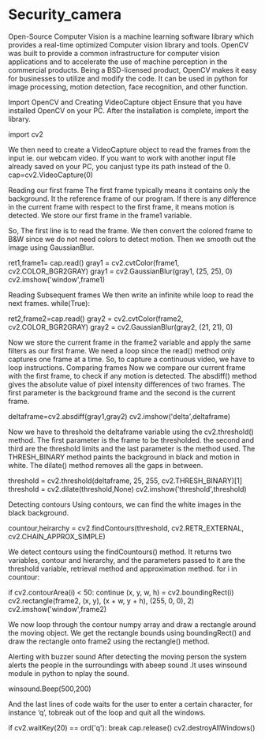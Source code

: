 # Security_camera
Open-Source Computer Vision is a machine learning software library which provides a real-time optimized Computer vision library and tools. OpenCV was built to provide a common infrastructure for computer vision applications and to accelerate the use of machine perception in the commercial products. Being a BSD-licensed product, OpenCV makes it easy for businesses to utilize and modify the code. It can be used in python for image processing, motion detection, face recognition, and other function. 

Import OpenCV and Creating VideoCapture object
Ensure that you have installed OpenCV on your PC. After the installation is complete, import the library. 

import cv2

We then need to create a VideoCapture object to read the frames from the input ie. our webcam video. If you want to work with another input file already saved on your PC, you canjust type its path instead of the 0. 
cap=cv2.VideoCapture(0)

Reading our first frame
The first frame typically means it contains only the background. It the reference frame of our program. If there is any difference in the current frame with respect to the first frame, it means motion is detected. We store our first frame in the frame1 variable. 

So, The first line is to read the frame. We then convert the colored frame to B&W since we do not need colors to detect motion. Then we smooth out the image using GaussianBlur.

ret1,frame1= cap.read()
gray1 = cv2.cvtColor(frame1, cv2.COLOR_BGR2GRAY)
gray1 = cv2.GaussianBlur(gray1, (25, 25), 0)
cv2.imshow('window',frame1)

Reading Subsequent frames
We then write an infinite while loop to read the next frames. while(True):

ret2,frame2=cap.read()
gray2 = cv2.cvtColor(frame2, cv2.COLOR_BGR2GRAY)
gray2 = cv2.GaussianBlur(gray2, (21, 21), 0)

Now we store the current frame in the frame2 variable and apply the same filters as our first frame. We need a loop since the read() method only captures one frame at a time. So, to capture a continuous video, we have to loop instructions. Comparing frames Now we compare our current frame with the first frame, to check if any motion is detected. The absdiff() method gives the absolute value of pixel intensity differences of two frames. The first parameter is the background frame and the second is the current frame. 

deltaframe=cv2.absdiff(gray1,gray2)
cv2.imshow('delta',deltaframe)

Now we have to threshold the deltaframe variable using the cv2.threshold() method. The first parameter is the frame to be thresholded. the second and third are the threshold limits and the last parameter is the method used. The THRESH_BINARY method paints the background in black and motion in white. The dilate() method removes all the gaps in between.

threshold = cv2.threshold(deltaframe, 25, 255, cv2.THRESH_BINARY)[1]
threshold = cv2.dilate(threshold,None)
cv2.imshow('threshold',threshold)

Detecting contours
Using contours, we can find the white images in the black background.

countour,heirarchy = cv2.findContours(threshold, cv2.RETR_EXTERNAL, cv2.CHAIN_APPROX_SIMPLE)

We detect contours using the findCountours() method. It returns two variables, contour and hierarchy, and the parameters passed to it are the threshold variable, retrieval method and approximation method. for i in countour:

if cv2.contourArea(i) < 50:
continue
(x, y, w, h) = cv2.boundingRect(i)
cv2.rectangle(frame2, (x, y), (x + w, y + h), (255, 0, 0), 2)
cv2.imshow('window',frame2)

We now loop through the contour numpy array and draw a rectangle around the moving object. We get the rectangle bounds using boundingRect() and draw the rectangle onto frame2 using the rectangle() method.

Alerting with buzzer sound
After detecting the moving person the system alerts the people in the surroundings with abeep sound .It uses winsound module in python to nplay the sound. 

winsound.Beep(500,200)

And the last lines of code waits for the user to enter a certain character, for instance ‘q’, tobreak out of the loop and quit all the windows. 

if cv2.waitKey(20) == ord('q'):
break
cap.release()
cv2.destroyAllWindows()
